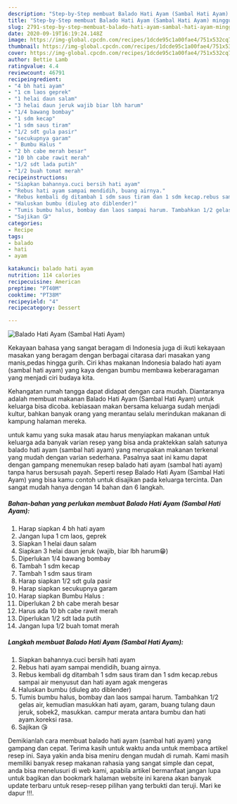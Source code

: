 ```yaml
---
description: "Step-by-Step membuat Balado Hati Ayam (Sambal Hati Ayam) minggu ini"
title: "Step-by-Step membuat Balado Hati Ayam (Sambal Hati Ayam) minggu ini"
slug: 2791-step-by-step-membuat-balado-hati-ayam-sambal-hati-ayam-minggu-ini
date: 2020-09-19T16:19:24.148Z
image: https://img-global.cpcdn.com/recipes/1dcde95c1a00fae4/751x532cq70/balado-hati-ayam-sambal-hati-ayam-foto-resep-utama.jpg
thumbnail: https://img-global.cpcdn.com/recipes/1dcde95c1a00fae4/751x532cq70/balado-hati-ayam-sambal-hati-ayam-foto-resep-utama.jpg
cover: https://img-global.cpcdn.com/recipes/1dcde95c1a00fae4/751x532cq70/balado-hati-ayam-sambal-hati-ayam-foto-resep-utama.jpg
author: Bettie Lamb
ratingvalue: 4.4
reviewcount: 46791
recipeingredient:
- "4 bh hati ayam"
- "1 cm laos geprek"
- "1 helai daun salam"
- "3 helai daun jeruk wajib biar lbh harum"
- "1/4 bawang bombay"
- "1 sdm kecap"
- "1 sdm saus tiram"
- "1/2 sdt gula pasir"
- "secukupnya garam"
- " Bumbu Halus "
- "2 bh cabe merah besar"
- "10 bh cabe rawit merah"
- "1/2 sdt lada putih"
- "1/2 buah tomat merah"
recipeinstructions:
- "Siapkan bahannya.cuci bersih hati ayam"
- "Rebus hati ayam sampai mendidih, buang airnya."
- "Rebus kembali dg ditambah 1 sdm saus tiram dan 1 sdm kecap.rebus sampai air menyusut dan hati ayam agak mengeras"
- "Haluskan bumbu (diuleg ato diblender)"
- "Tumis bumbu halus, bombay dan laos sampai harum. Tambahkan 1/2 gelas air, kemudian masukkan hati ayam, garam, buang tulang daun jeruk, sobek2, masukkan. campur merata antara bumbu dan hati ayam.koreksi rasa."
- "Sajikan 😘"
categories:
- Recipe
tags:
- balado
- hati
- ayam

katakunci: balado hati ayam 
nutrition: 114 calories
recipecuisine: American
preptime: "PT40M"
cooktime: "PT38M"
recipeyield: "4"
recipecategory: Dessert

---
```



![Balado Hati Ayam (Sambal Hati Ayam)](https://img-global.cpcdn.com/recipes/1dcde95c1a00fae4/751x532cq70/balado-hati-ayam-sambal-hati-ayam-foto-resep-utama.jpg)

Kekayaan bahasa yang sangat beragam di Indonesia juga di ikuti kekayaan masakan yang beragam dengan berbagai citarasa dari masakan yang manis,pedas hingga gurih. Ciri khas makanan Indonesia balado hati ayam (sambal hati ayam) yang kaya dengan bumbu membawa keberaragaman yang menjadi ciri budaya kita.


Kehangatan rumah tangga dapat didapat dengan cara mudah. Diantaranya adalah membuat makanan Balado Hati Ayam (Sambal Hati Ayam) untuk keluarga bisa dicoba. kebiasaan makan bersama keluarga sudah menjadi kultur, bahkan banyak orang yang merantau selalu merindukan makanan di kampung halaman mereka.



untuk kamu yang suka masak atau harus menyiapkan makanan untuk keluarga ada banyak varian resep yang bisa anda praktekkan salah satunya balado hati ayam (sambal hati ayam) yang merupakan makanan terkenal yang mudah dengan varian sederhana. Pasalnya saat ini kamu dapat dengan gampang menemukan resep balado hati ayam (sambal hati ayam) tanpa harus bersusah payah.
Seperti resep Balado Hati Ayam (Sambal Hati Ayam) yang bisa kamu contoh untuk disajikan pada keluarga tercinta. Dan sangat mudah hanya dengan 14 bahan dan 6 langkah.


<!--inarticleads1-->

##### Bahan-bahan yang perlukan membuat Balado Hati Ayam (Sambal Hati Ayam):

1. Harap siapkan 4 bh hati ayam
1. Jangan lupa 1 cm laos, geprek
1. Siapkan 1 helai daun salam
1. Siapkan 3 helai daun jeruk (wajib, biar lbh harum😁)
1. Diperlukan 1/4 bawang bombay
1. Tambah 1 sdm kecap
1. Tambah 1 sdm saus tiram
1. Harap siapkan 1/2 sdt gula pasir
1. Harap siapkan secukupnya garam
1. Harap siapkan  Bumbu Halus :
1. Diperlukan 2 bh cabe merah besar
1. Harus ada 10 bh cabe rawit merah
1. Diperlukan 1/2 sdt lada putih
1. Jangan lupa 1/2 buah tomat merah




<!--inarticleads2-->

##### Langkah membuat  Balado Hati Ayam (Sambal Hati Ayam):

1. Siapkan bahannya.cuci bersih hati ayam
1. Rebus hati ayam sampai mendidih, buang airnya.
1. Rebus kembali dg ditambah 1 sdm saus tiram dan 1 sdm kecap.rebus sampai air menyusut dan hati ayam agak mengeras
1. Haluskan bumbu (diuleg ato diblender)
1. Tumis bumbu halus, bombay dan laos sampai harum. Tambahkan 1/2 gelas air, kemudian masukkan hati ayam, garam, buang tulang daun jeruk, sobek2, masukkan. campur merata antara bumbu dan hati ayam.koreksi rasa.
1. Sajikan 😘




Demikianlah cara membuat balado hati ayam (sambal hati ayam) yang gampang dan cepat. Terima kasih untuk waktu anda untuk membaca artikel resep ini. Saya yakin anda bisa meniru dengan mudah di rumah. Kami masih memiliki banyak resep makanan rahasia yang sangat simple dan cepat, anda bisa menelusuri di web kami, apabila artikel bermanfaat jangan lupa untuk bagikan dan bookmark halaman website ini karena akan banyak update terbaru untuk resep-resep pilihan yang terbukti dan teruji. Mari ke dapur !!!. 

